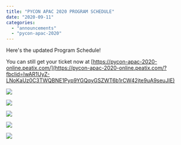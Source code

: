 ```yaml
---
title: "PYCON APAC 2020 PROGRAM SCHEDULE"
date: "2020-09-11"
categories: 
  - "announcements"
  - "pycon-apac-2020"
---
```


Here's the updated Program Schedule!

You can still get your ticket now at [https://pycon-apac-2020-online.peatix.com/](https://pycon-apac-2020-online.peatix.com/?fbclid=IwAR1UyZ-LNoKaUz0C3TWQBNE1Pyp9YGQqyGSZWT6b1rCW42jte9uA9seuJIE)

![](https://pyconmy.files.wordpress.com/2020/09/12th-800-pycon-schedule-day-1.jpg?w=724)

![](https://pyconmy.files.wordpress.com/2020/09/13th-800-pycon-schedule-day-2.jpg?w=724)

![](https://pyconmy.files.wordpress.com/2020/09/19th-800-pycon-schedule-day-3.jpg?w=724)

![](https://pyconmy.files.wordpress.com/2020/09/19th-800-pycon-schedule-day-3-part-2.jpg?w=724)

![](https://pyconmy.files.wordpress.com/2020/09/20th-800-pycon-schedule-day-4.jpg?w=724)
